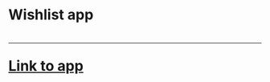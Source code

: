 <h1>Wishlist app<h1>
<hr>
<a href="https://wishlistforyou.herokuapp.com/" target="__blank">Link to app</a>  

